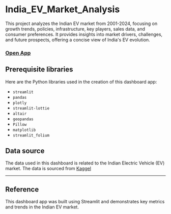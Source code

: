 # India_EV_Market_Analysis
This project analyzes the Indian EV market from 2001-2024, focusing on growth trends, policies, infrastructure, key players, sales data, and consumer preferences. It provides insights into market drivers, challenges, and future prospects, offering a concise view of India's EV evolution.

### [Open App](https://indianevsalesanalyticsmydashboard.streamlit.app/)

## Prerequisite libraries

Here are the Python libraries used in the creation of this dashboard app:

- `streamlit`
- `pandas`
- `plotly`
- `streamlit-lottie`
- `altair`
- `geopandas`
- `Pillow`
- `matplotlib`
- `streamlit_folium`
## Data source

The data used in this dashboard is related to the Indian Electric Vehicle (EV) market. The data is sourced from 
 [Kaggel](https://www.kaggle.com/datasets/srinrealyf/india-ev-market-data)

---

## Reference

This dashboard app was built using Streamlit and demonstrates key metrics and trends in the Indian EV market.
